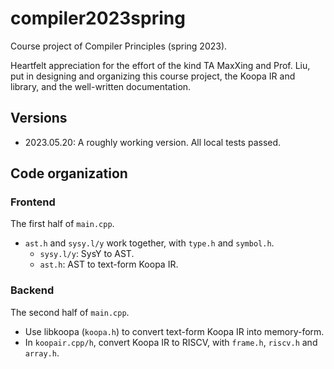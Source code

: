 # compiler2023spring

Course project of Compiler Principles (spring 2023).

Heartfelt appreciation for the effort of the kind TA MaxXing and Prof. Liu,
put in designing and organizing this course project, the Koopa IR and library,
and the well-written documentation.

## Versions

- 2023.05.20: A roughly working version. All local tests passed.

## Code organization

### Frontend

The first half of `main.cpp`.
- `ast.h` and `sysy.l/y` work together, with `type.h` and `symbol.h`.
    - `sysy.l/y`: SysY to AST.
    - `ast.h`: AST to text-form Koopa IR.

### Backend

The second half of `main.cpp`.
- Use libkoopa (`koopa.h`) to convert text-form Koopa IR into memory-form.
- In `koopair.cpp/h`, convert Koopa IR to RISCV, with `frame.h`, `riscv.h`
and `array.h`.
